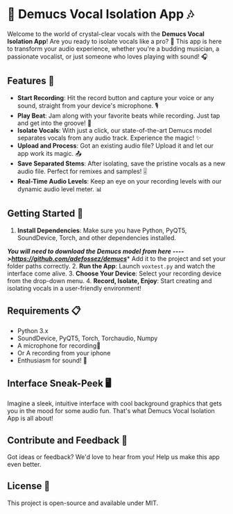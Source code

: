 # 🎤 Demucs Vocal Isolation App 🎶

Welcome to the world of crystal-clear vocals with the **Demucs Vocal Isolation App**! 
Are you ready to isolate vocals like a pro? 🌟
This app is here to transform your audio experience, whether you're a budding musician, a passionate vocalist, or just someone who loves playing with sound! 🎧

## Features 🚀
- **Start Recording**: Hit the record button and capture your voice or any sound, straight from your device's microphone. 🎙️
- **Play Beat**: Jam along with your favorite beats while recording. Just tap and get into the groove! 🥁
- **Isolate Vocals**: With just a click, our state-of-the-art Demucs model separates vocals from any audio track. Experience the magic! ✨
- **Upload and Process**: Got an existing audio file? Upload it and let our app work its magic. 📤
- **Save Separated Stems**: After isolating, save the pristine vocals as a new audio file. Perfect for remixes and samples! 🎚️
- **Real-Time Audio Levels**: Keep an eye on your recording levels with our dynamic audio level meter. 📊

## Getting Started 🌈
1. **Install Dependencies**: Make sure you have Python, PyQT5, SoundDevice, Torch, and other dependencies installed.

***You will need to download the Demucs model from here ---->https://github.com/adefossez/demucs****
Add it to the project and set your folder paths correctly. 
2. **Run the App**: Launch `voxtest.py` and watch the interface come alive.
3. **Choose Your Device**: Select your recording device from the drop-down menu.
4. **Record, Isolate, Enjoy**: Start creating and isolating vocals in a user-friendly environment!

## Requirements 📋
- Python 3.x
- SoundDevice, PyQT5, Torch, Torchaudio, Numpy
- A microphone for recording📼
- Or A recording from your iphone
- Enthusiasm for sound! 🎸

## Interface Sneak-Peek 🖥️
Imagine a sleek, intuitive interface with cool background graphics that gets you in the mood for some audio fun. That's what Demucs Vocal Isolation App is all about!

## Contribute and Feedback 💌
Got ideas or feedback? We'd love to hear from you! Help us make this app even better. 

## License 📜
This project is open-source and available under MIT.
